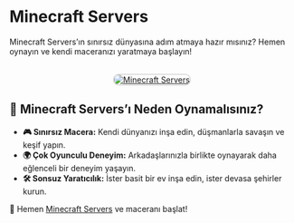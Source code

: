 <h1>Minecraft Servers</h1>
<p>Minecraft Servers’ın sınırsız dünyasına adım atmaya hazır mısınız? Hemen oynayın ve kendi maceranızı yaratmaya başlayın!</p>

<center>
<br>
<a href="https://sonhukumdar.net/" title="Minecraft Servers">
<img src="https://i.ibb.co/d43k1Cg/1-min.webp" alt="Minecraft Servers" style="max-width: 100%; border: 2px solid #ddd; border-radius: 10px;">
</a>
</center>

<h2>🌟 Minecraft Servers’ı Neden Oynamalısınız?</h2>
<ul>
  <li><strong>🎮 Sınırsız Macera:</strong> Kendi dünyanızı inşa edin, düşmanlarla savaşın ve keşif yapın.</li>
  <li><strong>🌍 Çok Oyunculu Deneyim:</strong> Arkadaşlarınızla birlikte oynayarak daha eğlenceli bir deneyim yaşayın.</li>
  <li><strong>🛠 Sonsuz Yaratıcılık:</strong> İster basit bir ev inşa edin, ister devasa şehirler kurun.</li>
</ul>

<p>📌 Hemen <a href="https://sonhukumdar.net/" title="Minecraft Servers">Minecraft Servers</a> ve maceranı başlat!</p>
